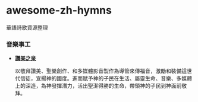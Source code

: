 # awesome-zh-hymns
華語詩歌資源整理


### 音樂事工
- **[讚美之泉](https://www.sop.org/)**

  以敬拜讚美、聖樂創作、和多媒體影音製作為導管來傳福音，激勵和裝備這世代信徒，宣揚神的國度。進而賦予神的子民在生活、屬靈生命、音樂、多媒體上的深造，為神發揮潛力，活出聖潔得勝的生命，帶領神的子民到神面前敬拜。
